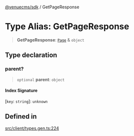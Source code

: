 [@venuecms/sdk](../wiki/Home) / GetPageResponse

# Type Alias: GetPageResponse

> **GetPageResponse**: [`Page`](../wiki/TypeAlias.Page) & `object`

## Type declaration

### parent?

> `optional` **parent**: `object`

#### Index Signature

 \[`key`: `string`\]: `unknown`

## Defined in

[src/client/types.gen.ts:224](https://github.com/venuecms/sdk/blob/237fa033828e8f78d40380a5c39f6cf5abc00484/src/client/types.gen.ts#L224)
